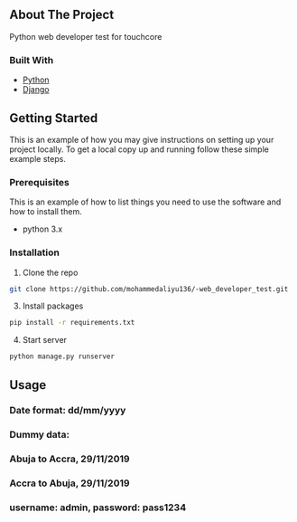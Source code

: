 ## About The Project
Python web developer test for touchcore

### Built With
* [Python](https://www.python.org/downloads/release/python-373/)
* [Django](https://docs.djangoproject.com/en/2.2/)

## Getting Started

This is an example of how you may give instructions on setting up your project locally.
To get a local copy up and running follow these simple example steps.

### Prerequisites

This is an example of how to list things you need to use the software and how to install them.
* python 3.x


### Installation

1. Clone the repo
```sh
git clone https://github.com/mohammedaliyu136/-web_developer_test.git
```
3. Install packages
```sh
pip install -r requirements.txt
```
4. Start server
```sh
python manage.py runserver
```

## Usage

### Date format: dd/mm/yyyy

### Dummy data: 
### Abuja to Accra, 29/11/2019
### Accra to Abuja, 29/11/2019

### username: admin, password: pass1234

